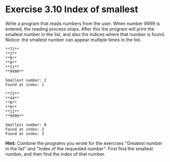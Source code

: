 # Exercise 3.10 Index of smallest

Write a program that reads numbers from the user. When number 9999 is entered, the reading process stops. After this the program will print the smallest number in the list, and also the indices where that number is found. Notice: the smallest number can appear multiple times in the list.

```plaintext
**72**
**2**
**8**
**8**
**11**
**9999**

Smallest number: 2
Found at index: 1
```

```plaintext
**72**
**44**
**8**
**8**
**11**
**9999**

Smallest number: 8
Found at index: 2
Found at index: 3
```

**Hint:** Combine the programs you wrote for the exercises "Greatest number in the list" and "Index of the requested number". First find the smallest number, and then find the index of that number.
